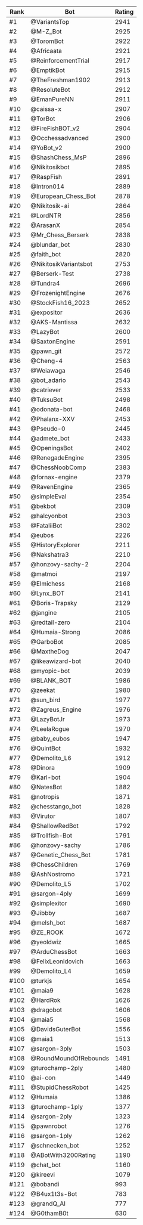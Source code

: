Rank|Bot|Rating
---|---|---
#1|@VariantsTop|2941
#2|@M-Z_Bot|2925
#3|@ToromBot|2922
#4|@Africaata|2921
#5|@ReinforcementTrial|2917
#6|@EmptikBot|2915
#7|@TheFreshman1902|2913
#8|@ResoluteBot|2912
#9|@EmanPureNN|2911
#10|@caissa-x|2907
#11|@TorBot|2906
#12|@FireFishBOT_v2|2904
#13|@Occhessadvanced|2900
#14|@YoBot_v2|2900
#15|@ShashChess_MsP|2896
#16|@Nikitosikbot|2895
#17|@RaspFish|2891
#18|@Intron014|2889
#19|@European_Chess_Bot|2878
#20|@Nikitosik-ai|2864
#21|@LordNTR|2856
#22|@ArasanX|2854
#23|@Mr_Chess_Berserk|2838
#24|@blundar_bot|2830
#25|@faith_bot|2820
#26|@NikitosikVariantsbot|2753
#27|@Berserk-Test|2738
#28|@Tundra4|2696
#29|@FrozenightEngine|2676
#30|@StockFish16_2023|2652
#31|@expositor|2636
#32|@AKS-Mantissa|2632
#33|@LazyBot|2600
#34|@SaxtonEngine|2591
#35|@pawn_git|2572
#36|@Cheng-4|2563
#37|@Weiawaga|2546
#38|@bot_adario|2543
#39|@catriever|2533
#40|@TuksuBot|2498
#41|@odonata-bot|2468
#42|@Phalanx-XXV|2453
#43|@Pseudo-0|2445
#44|@admete_bot|2433
#45|@OpeningsBot|2402
#46|@RenegadeEngine|2395
#47|@ChessNoobComp|2383
#48|@fornax-engine|2379
#49|@RavenEngine|2365
#50|@simpleEval|2354
#51|@bekbot|2309
#52|@halcyonbot|2303
#53|@FataliiBot|2302
#54|@eubos|2226
#55|@HistoryExplorer|2211
#56|@Nakshatra3|2210
#57|@honzovy-sachy-2|2204
#58|@matmoi|2197
#59|@Elmichess|2168
#60|@Lynx_BOT|2141
#61|@Boris-Trapsky|2129
#62|@jangine|2105
#63|@redtail-zero|2104
#64|@Humaia-Strong|2086
#65|@GarboBot|2085
#66|@MaxtheDog|2047
#67|@likeawizard-bot|2040
#68|@myopic-bot|2039
#69|@BLANK_BOT|1986
#70|@zeekat|1980
#71|@sun_bird|1977
#72|@Zagreus_Engine|1976
#73|@LazyBotJr|1973
#74|@LeelaRogue|1970
#75|@baby_eubos|1947
#76|@QuintBot|1932
#77|@Demolito_L6|1912
#78|@Dinora|1909
#79|@Karl-bot|1904
#80|@NatesBot|1882
#81|@notropis|1871
#82|@chesstango_bot|1828
#83|@Virutor|1807
#84|@ShallowRedBot|1792
#85|@Trollfish-Bot|1791
#86|@honzovy-sachy|1786
#87|@Genetic_Chess_Bot|1781
#88|@ChessChildren|1769
#89|@AshNostromo|1721
#90|@Demolito_L5|1702
#91|@sargon-4ply|1699
#92|@simplexitor|1690
#93|@Jibbby|1687
#94|@melsh_bot|1687
#95|@ZE_ROOK|1672
#96|@yeoldwiz|1665
#97|@ArduChessBot|1663
#98|@FelixLeonidovich|1663
#99|@Demolito_L4|1659
#100|@turkjs|1654
#101|@maia9|1628
#102|@HardRok|1626
#103|@dragobot|1606
#104|@maia5|1568
#105|@DavidsGuterBot|1556
#106|@maia1|1513
#107|@sargon-3ply|1503
#108|@RoundMoundOfRebounds|1491
#109|@turochamp-2ply|1480
#110|@ai-con|1449
#111|@StupidChessRobot|1425
#112|@Humaia|1386
#113|@turochamp-1ply|1377
#114|@sargon-2ply|1323
#115|@pawnrobot|1276
#116|@sargon-1ply|1262
#117|@schnecken_bot|1252
#118|@ABotWith3200Rating|1190
#119|@chat_bot|1160
#120|@kireevi|1079
#121|@bobandi|993
#122|@B4ux1t3s-Bot|783
#123|@grandQ_AI|777
#124|@G0thamB0t|630
